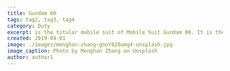 ```yaml
---
title: Gundam 00
tags: tag2, tag3, tag4
category: Duty
excerpt: is the titular mobile suit of Mobile Suit Gundam 00. It is the successor of the GN-001 Gundam Exia and is piloted by Setsuna F. Seiei.
created: 2019-04-01
image: ./images/menghan-zhang-gnoY8Z0umg4-unsplash.jpg
image_caption: Photo by Menghan Zhang on Unsplash
author: author1
---
```

